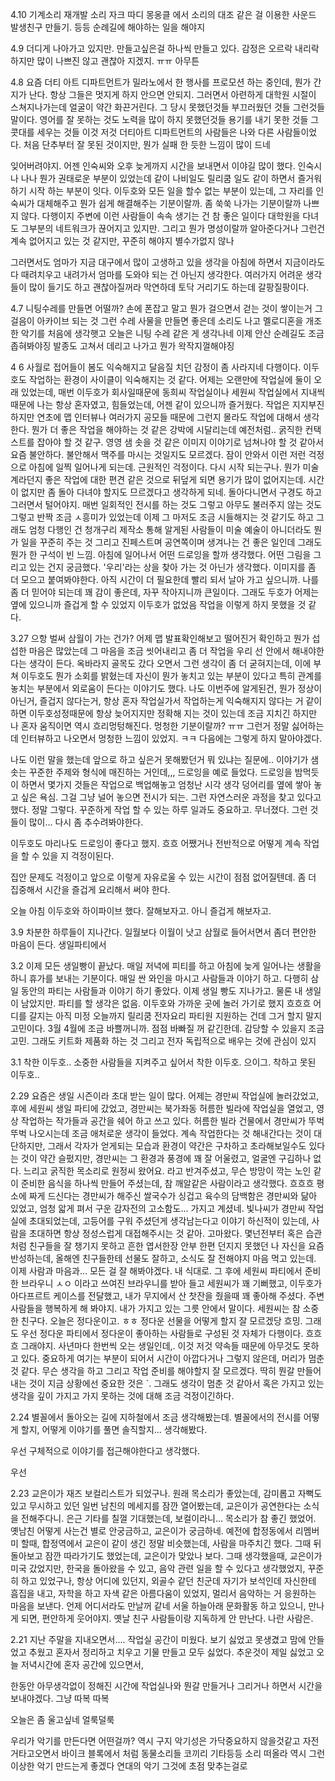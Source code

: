 4.10
기계소리 재개발 소리 자크 따디 몽옹클 에서 소리의 대조 같은 걸 이용한 
사운드 발생친구 만들기. 등등 
순례길에 해야하는 일을 해야지 


4.9
더디게 나아가고 있지만. 만들고싶은걸 하나씩 만들고 있다. 
감정은 오르락 내리락 하지만 많이 나쁘진 않고 괜찮아 지겠지. ㅠㅠ 
아무튼 

4.8
요즘 더티 아트 디파트먼트가 밀라노에서 한 행사를 프로모션 하는 중인데, 뭔가 간지가 난다.
항상 그들은 멋지게 하지 안으면 안되지. 
그러면서 아련하게 대학원 시절이 스쳐지나가는데 얼굴이 약간 화끈거린다. 
그 당시 못했던것들 부끄러웠던 것들 그런것들 말이다. 영어를 잘 못하는 것도 
노력을 많이 하지 못했던것들 용기를 내기 못한 것들 
그 콧대를 세우는 것들 이것 저것 더티아트 디파트먼트의 사람들은 나와 다른 사람들이었다. 
처음 단추부터 잘 못된 것이지만, 뭔가 실패 한 듯한 느낌이 많이 드네 

잊어버려야지. 어젠 인숙씨와 오후 늦게까지 시간을 보내면서 이야길 많이 했다. 
인숙시나 나나 뭔가 권태로운 부분이 있었는데 같이 나비일도 릴리쿰 일도 같이 하면서 즐거워 하기 시작 하는 부분이 잇다. 
이두호와 모든 일을 할수 없는 부분이 있는데, 그 자리를 인숙씨가 대체해주고 
뭔가 쉽게 해결해주는 기분이랄까. 
좀 쑥쑥 나가는 기분이랄까 
나쁘지 않다. 
다행이지 주변에 이런 사람들이 속속 생기는 건 참 좋은 일이다 
대학원을 다녀도 그부분의 네트워크가 끊어지고 있지만. 그리고 뭔가 명성이랄까 알아준다거나 그런건 
계속 없어지고 있는 것 같지만, 꾸준히 해야지 별수가없지 않나 

그러면서도 엄마가 지금 대구에서 많이 고생하고 있을 생각을 아침에 하면서 지금이라도 다 때려치우고 
내려가서 엄마를 도와야 되는 건 아닌지 생각한다. 
여러가지 어려운 생각들이 많이 들기도 하고 
괜찮아질꺼라 막연하데 토닥 거리기도 하는데 
갈팡질팡이다. 


4.7
니팅수레를 만들면 어떨까? 
손에 폰잡고 말고 뭔가 걸으면서 걷는 것이 쌓이는거 그 걸음이 아카이브 되는 것 그런 수레 사물을 만들면 좋은데 
소리도 나고 
멜로디혼을 개조한 악기를 처음에 생각햇고 
오늘은 니팅 수레 같은 게 생각나네 
이제 안산 순례길도 조금 좁혀봐야징 
발종도 고쳐서 데리고 나가고 뭔가 왁작지껄해야징


4 6
사월로 접어들이 봄도 익숙해지고 달음질 치던 감정이 좀 사라지네 다행이다. 이두호도 작업하는 환경이 사이클이 
익숙해지는 것 같다. 어제는 오랜만에 작업실에 둘이 오래 있었는데, 매번 이두호가 회사일때문에 동희씨 작업실이나 세원씨 작업실에서
지내씩 때문에 나는 항상 혼자였고, 힘들었는데, 어젠 같이 있으니까 즐거웠다. 작업은 지지부진하지만 
연초에 맵 인터뷰나 여러가지 공모들 때문에 그런지 몰라도 작업에 대해서 생각한다. 
뭔가 더 좋은 작업을 해야하는 것 같은 강박에 시달리는데 예전처럼.. 굵직한 컨택스트를 잡아야 할 것 같구. 
영영 샘 솟을 것 같은 이미지 이야기로 넘쳐나야 할 것 같아서 요즘 불안하다. 
불안해서 맥주를 마시는 것일지도 모르겠다. 
잠이 안와서 이런 저런 걱정으로 아침에 일찍 일어나게 되는데. 근원적인 걱정이다. 다시 시작 되는구나. 
뭔가 미술계라던지 좋은 작업에 대한 편견 같은 것으로 뒤덮게 되면 용기가 많이 없어지는데. 
시간이 없지만 좀 돌아 다녀야 할지도 므르겠다고 생각하게 되네. 돌아다니면서 구경도 하고 그러면서 털어야지. 
매번 일회적인 전시를 하는 것도 그렇고 아무도 불러주지 않는 것도 그렇고 
반짝 조금 ㅅ흥미가 있었는데 이제 그 마저도 조금 시들해지는 것 같기도 하고 
그래도 엄청 다행인 건 청개구리 제작소 통해 알게된 사람들이 미술 예술이 아니더라도 뭔가 
일을 꾸준히 주는 것 그리고 진페스트며 공연쪽이며 생겨나는 건 좋은 일인데 
그래도 뭔가 한 구석이 빈 느낌. 
아침에 일어나서 어떤 드로잉을 할까 생각했다. 
어떤 그림을 그리고 있는 건지 궁금했다. 
'우리'라는 상을 찾아 가는 것 아닌가 생각했다. 
이미지를 좀 더 모으고 붙여봐야한다. 아직 시간이 더 필요한데 빨리 되서 날아 가고 싶으니까. 
나를 좀 더 믿어야 되는데 꽤 감이 좋은데, 자꾸 작아지니까 큰일이다. 
그래도 두호가 어제는 옆에 있으니까 즐겁게 할 수 있었지 
이두호가 없었음 작업을 이렇게 하지 못했을 것 같다. 


3.27
으항 벌써 삼월이 가는 건가? 어제 맵 발표확인해보고 떨어진거 확인하고 뭔가 
섭섭한 마음은 많았는데 
그 마음을 조금 씻어내리고 좀 더 작업을 우리 선 안에서 해내야한다는 생각이 든다. 옥바라지 골목도 갔다 오면서 
그런 생각이 좀 더 굳혀지는데,
이에 부쳐 이두호도 뭔가 소회를 밝혔는데 자신이 뭔가 놓치고 있는 부분이 있다고 
특히 관계를 놓치는 부분에서 외로움이 든다는 이야기도 했다. 
나도 이번주에 알게된건, 뭔가 정상이 아닌거, 즐겁지 않다는거, 항상 혼자 작업실가서 작업하는게 익숙해지지 않다는 거 
같이 하면 이두호성정때문에 항상 늦어지지만 정확해 지는 것이 있는데 조금 지치긴 하지만
나 혼자 움직이면 역시 흐리멍텅해진다. 멍청한 기분이랄까? ㅠㅠ 그런거 정말 싫어하는데 
인터뷰하고 나오면서 멍청한 느낌이 있었지. ㅋㅋ 다음에는 그렇게 하지 말아야겠다. 

나도 이런 말을 했는데 앞으로 하고 싶은거 못해봤던거 뭐 있냐는 질문에.. 
이야기가 샘솟는 꾸준한 주제와 형식에 매진하는 거인데,,, 
드로잉을 예로 들었다. 드로잉을 밤먹듯이 하면서 몇가지 것들은 작업으로 백업해놓고 엄청난 시각 생각 덩어리를 
옆에 쌓아 놓고 싶은 욕심. 그걸 
그냥 널어 놓으면 전시가 되는. 그런 자연스러운 과정을 찾고 있다고 했다. 
정말 그렇다. 꾸준하게 작업 할 수 있는 하루 일과도 중요하고. 
무너졌다. 그런 것들이 많이... 다시 좀 추수려봐야한다. 

이두호도 마리나도 드로잉이 좋다고 했지. 흐흐 어쨌거나 전반적으로 어떻게 계속 작업을 할 수 있을 지 걱정이된다. 

집안 문제도 걱정이고 앞으로 이렇게 자유로울 수 있는 시간이 점점 없어질텐데. 
좀 더 집중해서 시간을 즐겁게 요리해서 써야 한다. 

오늘 아침 이두호와 하이파이브 했다. 잘해보자고. 아니 즐겁게 해보자고. 

3.9 
차분한 하루들이 지나간다. 일월보다 이월이 낫고 삼월로 들어서면서 좀더 편안한 마음이 든다. 
생일파티에서 

3.2
이제 모든 생일빵이 끝났다. 매일 저녁에 피티를 하고 아침에 늦게 일어나는 생활을 하니 휴가를 보내는 기분이다. 
매일 싼 와인을 마시고 사람들과 이야기 하고. 다행히 삼일 동안의 파티는 사람들과 이야기 하기 좋았다. 
이제 생일 빵도 지나가고. 물론 내 생일이 남았지만. 파티를 할 생각은 없음. 
이두호와 가까운 곳에 놀러 가기로 했지 흐흐흐 어디를 갈지는 아직 미정 
오늘까지 릴리쿰 전자요리 파티원 지원하는 건데 그거 할지 말지 고민이다. 3월 4월에 조금 바쁠꺼니까. 점점 바빠질 꺼 같긴한데. 
감당할 수 있을지 조금 고민. 그래도 키트화 제품화 하는 것 그리고 전자 독립적으로 배우는 것에 관심이 있지


3.1
착한 이두호.. 소중한 사람들을 지켜주고 싶어서 착한 이두호. 
으이그. 착하고 못된 이두호..


2.29
요즘은 생일 시즌이라 초대 받는 일이 많다. 
어제는 경만씨 작업실에 놀러갔었고, 후에 세원씨 생일 파티에 갔었고, 
경만씨는 북가좌동 허름한 빌라에 작업실을 열었고, 영상 작업하는 작가들과 공간을 쉐어 하고 쓰고 있다. 
허름한 빌라 건물에서 경만씨가 뚜벅뚜벅 나오시는데 조금 애처로운 생각이 들었다. 
계속 작업한다는 것 해내간다는 것이 대단하지만, 그래서 각자가 얻게되는 모습과 환경이 약간은 구차하고 초라해보일수도 있다는 것이 
약간 슬펐지만, 경만씨는 그 환경과 풍경에 꽤 잘 어울렸고, 얼굴엔 구김하나 없다. 
느리고 굵직한 목소리로 원정씨 왔어요. 라고 반겨주셨고, 
무슨 방망이 깍는 노인 같이 준비한 음식을 하나씩 만들어 주셨는데, 참 깨알같은 사람이라고 생각했다. 흐흐흐 
평소에 짜게 드신다는 경만씨가 해주신 쌀국수가 싱겁고 육수의 담백함은 경만씨와 닮아 있었고, 엄청 앏게 펴서 구운 감자전의 
고소함도... 가지고 계셨네. 
빛나씨가 경만씨 작업실에 초대되었는데, 고등어를 구워 주셨던게 생각남는다고 이야기 하신적이 있는데, 
사람을 초대하면 항상 정성스럽게 대접해주시는 것 같아. 고마왔다. 
몇넌전부터 혹은 습관처럼 친구들을 잘 챙기지 못하고 흔한 엽서한장 안부 한편 던지지 못했던 나 자신을 요즘 반성하는데, 
올해엔 친구들한테 선물도 잘하고, 소식도 잘 전해야지 마음 먹고 있는데. 이제 사람과 마음과... 모든 걸 잘 해봐야겠다. 내 식대로. 
그 후에 세원씨 파티에서 준비한 브라우니 ㅅㅇ 이라고 쓰여진 브라우니를 받아 들고 세원씨가 꽤 기뻐했고, 
이두호가 아다프르트 케이스를 전달했고, 내가 무지에서 산 찻잔을 줬을때 꽤 좋아해 주셨다. 
주변 사람들을 행복하게 해 봐야지. 내가 가지고 있는 그릇 안에서 말이다. 
세원씨는 참 소중한 친구다. 
오늘은 정다운이고. ㅎㅎ 정다운 선물을 어떻게 할지 잘 모르겠당 흐밍. 그래도 우선 정다운 파티에서 정다운이 좋아하는 사람들로 구성된 것 자체가 다행이다. 흐흐흐 그래야지. 사년마다 한번씩 오는 생일인데,. 
이것 저것 약속들 때문에 아무것도 못하고 있다. 중요하게 여기는 부분이 되어서 시간이 아깝다거나 그렇지 않은데, 머리가 멈춘것 같다. 
무슨 생각을 하고 그리고 작업 준비를 해야할지 잘 모르겠다. 딱히 뭔갈 만들어 내는 것이 지금 상황에선 중요한 것은    `. 
그래도 생각이 멈춘 것 같아서 혹은 가지고 있는 생각을 깊이 가지고 가지 못하는 것에 대해 조금 걱정이긴하다. 

2.24
별꼴에서 돌아오는 길에 지하철에서 조금 생각해봤는데. 
별꼴에서의 전시를 어떻게 할지, 어떻게 이야기를 풀면 솔직할지... 생각해봤다. 

우선 구체적으로 이야기를 접근해야한다고 생각했다. 

우선 


2.23
교은이가 재즈 보컬리스트가 되었구나. 원래 목소리가 좋았는데, 감미롭고 자뻑도 있고 
무시하고 있던 일번 남친의 메세지를 잠깐 열어봤는데, 교은이가 공연한다는 소식을 전해주다니. 
은근 기타를 칠껄 기대했는데, 보컬이라니... 목소리가 참 좋긴 했었어.
옛남친 어떻게 사는건 별로 안궁금하고, 교은이가 궁금하네. 
예전에 합정동에서 리멤버미 할때, 합정역에서 교은이 같이 생긴 정말 비슷했는데, 
사람을 마주치긴 했다. 그때 뒤돌아보고 잠깐 따라가기도 했었는데, 교은이가 맞았나 보다. 
그때 생각했을때, 교은이가 미국 갔었지만, 한국을 돌아왔을 수 있고, 음악 관련 일을 할 수 있다고 생각했었지, 
꾸준히 하고 있었구나, 항상 어디에 있던지, 외골수 같던 친군데 자기가 보석인데 자신한테 흠집을 내고, 자학을 하고 
자색 같은 아름다움이 있었지, 멀리서 음악하는 거 응원하는 마음을 보낸다. 
언제 어디서라도 만날꺼 같네 서울 하늘아래 문화활동 하고 있으니, 
만나게 되면, 편안하게 웃어야지. 
옛날 친구 사람들이랑 지독하게 안 만난다. 나란 사람은. 


2.21
지난 주말을 지내오면서.... 작업실 공간이 미웠다. 보기 싫었고 못생겼고 맘에 안들었고 추웠고 
혼자서 정리하고 치우고 기물 만들고 모두 싫었다. 추운것이 제일 싫었고 
오늘 저녁시간에 혼자 공간에 있으면서, 

한동안 아무생각없이 정해진 시간에 작업실나와 뭔갈 만들거나 그리거나 하면서 시간을 보내야겠다. 그냥 따복 따복

오늘은 좀 울고싶네 얼룩덜룩

우리가 악기를 만든다면 어떤걸까? 역시 구지 악기성은 가닥중요하지 않을것같고 
자전거타고오면서 바이크 블록에서 처럼 동물소리들 코끼리 기타등등 소리 떠올라 역시 그런 이상한 악기 만드는게 좋겠다 
연대의 악기 
그것에 초점 맞추는걸로